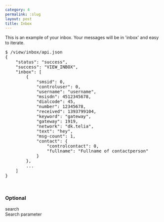 ```yaml
---
category: 4
permalink: :slug
layout: post
title: Inbox
---
```

<p>This is an example of your inbox. Your messages will be in 'inbox' and easy to iterate.</p>
<div class="highlight bg-success"><pre class="bg-success">
$ /view/inbox/api.json
{
	"status": "success",
	"success": "VIEW_INBOX",
	"inbox": [
		{
			"smsid": 0,
			"controluser": 0,
			"username": "username",
			"msisdn": 4512345678,
			"dialcode": 45,
			"number": 12345678,
			"received": 1393799104,
			"keyword": "gateway",
			"gateway": 1919,
			"network": "dk.telia",
			"text": "hey",
			"msg-count": 1,
			"contact": {
				"controlcontact": 0,
				"fullname": "Fullname of contactperson"
			}
		},
		...
	]
}
</pre></div>
<br />





<h3>
	<span class="label label-default">Optional</span>
</h3>


<span class="text-primary">search</span><br />
<span class="m-l-2">Search parameter</span>